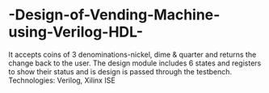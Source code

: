 # -Design-of-Vending-Machine-using-Verilog-HDL-
It accepts coins of 3 denominations-nickel, dime &amp; quarter and returns the change back to the user. The design module includes 6 states and registers to show their status and is design is passed through the testbench.                        Technologies: Verilog, Xilinx ISE
